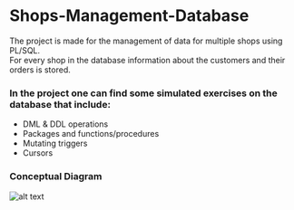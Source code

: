 # Shops-Management-Database
The project is made for the management of data for multiple shops using PL/SQL. <br>
For every shop in the database information about the customers and their orders is stored. <br>
### In the project one can find some simulated exercises on the database that include:
* DML & DDL operations
* Packages and functions/procedures 
* Mutating triggers
* Cursors

### Conceptual Diagram
![alt text](https://github.com/albertdavid00/Shops-Management-Database/blob/main/ConceptualDiagram.png?raw=true)
